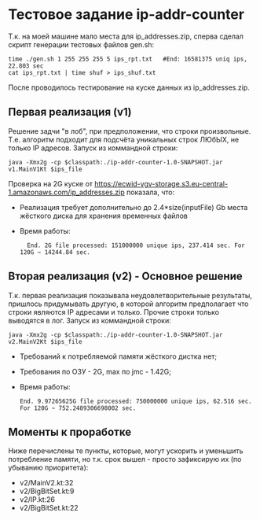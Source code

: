 # Тестовое задание ip-addr-counter

Т.к. на моей машине мало места для ip_addresses.zip, сперва сделал скрипт генерации тестовых файлов gen.sh:

    time ./gen.sh 1 255 255 255 5 ips_rpt.txt   #End: 16581375 uniq ips, 22.803 sec
    cat ips_rpt.txt | time shuf > ips_shuf.txt

После проводилось тестирование на куске данных из ip_addresses.zip.

## Первая реализация (v1)
Решение задчи "в лоб", при предположении, что строки произвольные. Т.е. алгоритм подходит для подсчёта уникальных строк ЛЮбЫХ, не только IP адресов.
Запуск из коммандной строки:
    
    java -Xmx2g -cp $classpath:./ip-addr-counter-1.0-SNAPSHOT.jar v1.MainV1Kt $ips_file
     
Проверка на 2G куске от https://ecwid-vgv-storage.s3.eu-central-1.amazonaws.com/ip_addresses.zip показала, что:
* Реализация требует дополнительно до 2.4*size(inputFile) Gb места жёсткого диска для хранения временных файлов
* Время работы: 
    
        End. 2G file processed: 151000000 unique ips, 237.414 sec. For 120G ~ 14244.84 sec.
        

## Вторая реализация (v2) - Основное решение
Т.к. первая реализация показывала неудовлетворительные результаты, пришлось придумывать другую, в которой алгоритм предполагает
что строки являются IP адресами и только. Прочие строки только выводятся в лог.
Запуск из коммандной строки:
    
    java -Xmx2g -cp $classpath:./ip-addr-counter-1.0-SNAPSHOT.jar v2.MainV2Kt $ips_file
    
* Требований к потребляемой памяти жёсткого дистка нет; 
* Требования по ОЗУ - 2G, max по jmc - 1.42G; 
* Время работы:
      
      End. 9.97265625G file processed: 750000000 unique ips, 62.516 sec. For 120G ~ 752.2489306698002 sec.
        
## Моменты к проработке
Ниже перечислены те пункты, которые, могут ускорить и уменьшить потребление памяти, но т.к. срок вышел - 
просто зафиксирую их (по убыванию приоритета):
* v2/MainV2.kt:32
* v2/BigBitSet.kt:9
* v2/IP.kt:26
* v2/BigBitSet.kt:22
